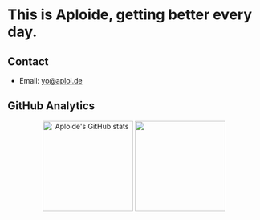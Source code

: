 # This is Aploide, getting better every day.

## Contact
- Email: [yo@aploi.de](mailto://yo@aploi.de)

## GitHub Analytics
<p align="center">
  <img alt="Aploide's GitHub stats" height="180em" src="https://github-readme-stats-eight-theta.vercel.app/api?username=aploide&show_icons=true&theme=tokyonight&include_all_commits=true&count_private=true"/>
  
  <img height="180em" src="https://github-readme-stats-eight-theta.vercel.app/api/top-langs/?username=aploide&layout=compact&langs_count=8&theme=tokyonight"/>
</p>
